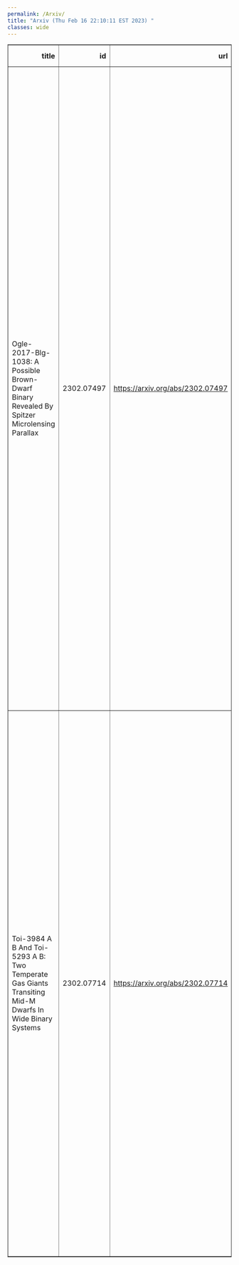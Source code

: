 ```yaml
---
permalink: /Arxiv/
title: "Arxiv (Thu Feb 16 22:10:11 EST 2023) "
classes: wide
---
```

<table border="1" class="dataframe">
  <thead>
    <tr style="text-align: right;">
      <th>title</th>
      <th>id</th>
      <th>url</th>
      <th>authors</th>
      <th>Local Authors</th>
    </tr>
  </thead>
  <tbody>
    <tr>
      <td>Ogle-2017-Blg-1038: A Possible Brown-Dwarf Binary Revealed By Spitzer   Microlensing Parallax</td>
      <td>2302.07497</td>
      <td><a href="https://arxiv.org/abs/2302.07497" target="_blank">https://arxiv.org/abs/2302.07497</a></td>
      <td>Amber Malpas, Michael D. Albrow, Jennifer C. Yee, Andrew Gould, Andrzej Udalski, Antonio Herrera Martin, Spitzer Team, N/A :, Charles A. Beichman, Geoffery Bryden, Sebastiano Calchi Novati, Sean Carey, Calen B. Henderson, B. Scott Gaudi, Yossi Shvartzvald, Wei Zhu, Kmtnet Collaboration, N/A :, Sang-Mok Cha, Sun-Ju Chung, Cheongho Han, Kyu-Ha Hwang, Youn Kil Jung, Dong-Jin Kim, Hyoun-Woo Kim, Seung-Lee Kim, Chung-Uk Lee, Dong-Joo Lee, Yongseok Lee, Byeong-Gon Park, Richard W. Pogge, Yoon-Hyun Ryu, In-Gu Shin, Weicheng Zang, Ogle Collaboration, N/A :, Patryk Iwanek, Szymon Kozlowski, Przemek Mróz, Pawel Pietrukowicz, Radoslaw Poleski, Krzysztof A. Rybicki, Jan Skowron, Igor Soszyński, Michal K. Szymański, Krzysztof Ulaczyk</td>
      <td>Andrew Gould, B. Scott Gaudi, Richard Pogge</td>
    </tr>
    <tr>
      <td>Toi-3984 A B And Toi-5293 A B: Two Temperate Gas Giants Transiting Mid-M   Dwarfs In Wide Binary Systems</td>
      <td>2302.07714</td>
      <td><a href="https://arxiv.org/abs/2302.07714" target="_blank">https://arxiv.org/abs/2302.07714</a></td>
      <td>Caleb I. Cañas, Shubham Kanodia, Jessica Libby-Roberts, Andrea S. J. Lin, Maria Schutte, Luke Powers, Sinclaire Jones, Andrew Monson, Songhu Wang, Guðmundur Stefánsson, William D. Cochran, Paul Robertson, Suvrath Mahadevan, Adam F. Kowalski, John Wisniewski, Brock A. Parker, Alexander Larsen, Franklin A. L. Chapman, Henry A. Kobulnicky, Arvind F. Gupta, Mark E. Everett, Bryan Edward Penprase, Gregory Zeimann, Corey Beard, Chad F. Bender, Knicole D. Colón, Scott A. Diddams, Connor Fredrick, Samuel Halverson, Joe P. Ninan, Lawrence W. Ramsey, Arpita Roy, Christian Schwab</td>
      <td>Sinclaire Jones</td>
    </tr>
  </tbody>
</table>